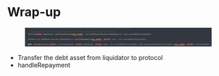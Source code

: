 # Wrap-up

<figure><img src="../../.gitbook/assets/image (2) (1) (1) (2).png" alt=""><figcaption></figcaption></figure>

* Transfer the debt asset from liquidator to protocol&#x20;
* handleRepayment
